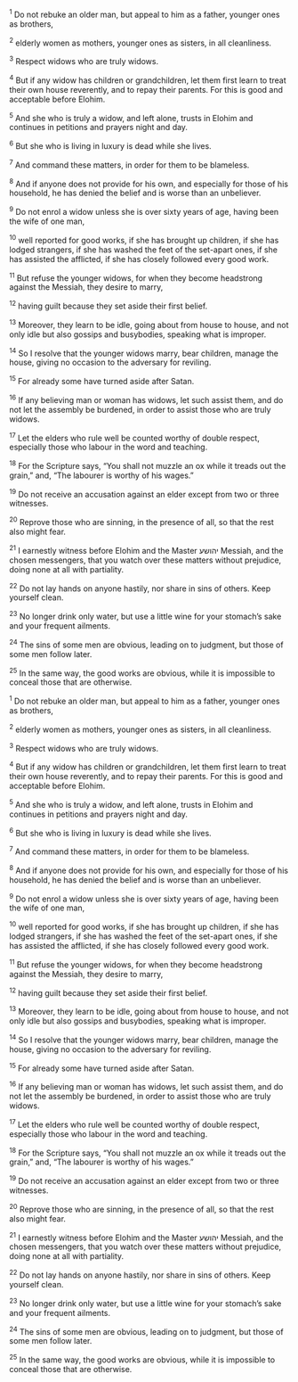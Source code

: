 <sup>1</sup> Do not rebuke an older man, but appeal to him as a father, younger ones as brothers,

<sup>2</sup> elderly women as mothers, younger ones as sisters, in all cleanliness.

<sup>3</sup> Respect widows who are truly widows.

<sup>4</sup> But if any widow has children or grandchildren, let them first learn to treat their own house reverently, and to repay their parents. For this is good and acceptable before Elohim.

<sup>5</sup> And she who is truly a widow, and left alone, trusts in Elohim and continues in petitions and prayers night and day.

<sup>6</sup> But she who is living in luxury is dead while she lives.

<sup>7</sup> And command these matters, in order for them to be blameless.

<sup>8</sup> And if anyone does not provide for his own, and especially for those of his household, he has denied the belief and is worse than an unbeliever.

<sup>9</sup> Do not enrol a widow unless she is over sixty years of age, having been the wife of one man,

<sup>10</sup> well reported for good works, if she has brought up children, if she has lodged strangers, if she has washed the feet of the set-apart ones, if she has assisted the afflicted, if she has closely followed every good work.

<sup>11</sup> But refuse the younger widows, for when they become headstrong against the Messiah, they desire to marry,

<sup>12</sup> having guilt because they set aside their first belief.

<sup>13</sup> Moreover, they learn to be idle, going about from house to house, and not only idle but also gossips and busybodies, speaking what is improper.

<sup>14</sup> So I resolve that the younger widows marry, bear children, manage the house, giving no occasion to the adversary for reviling.

<sup>15</sup> For already some have turned aside after Satan.

<sup>16</sup> If any believing man or woman has widows, let such assist them, and do not let the assembly be burdened, in order to assist those who are truly widows.

<sup>17</sup> Let the elders who rule well be counted worthy of double respect, especially those who labour in the word and teaching.

<sup>18</sup> For the Scripture says, “You shall not muzzle an ox while it treads out the grain,” and, “The labourer is worthy of his wages.”

<sup>19</sup> Do not receive an accusation against an elder except from two or three witnesses.

<sup>20</sup> Reprove those who are sinning, in the presence of all, so that the rest also might fear.

<sup>21</sup> I earnestly witness before Elohim and the Master יהושע Messiah, and the chosen messengers, that you watch over these matters without prejudice, doing none at all with partiality.

<sup>22</sup> Do not lay hands on anyone hastily, nor share in sins of others. Keep yourself clean.

<sup>23</sup> No longer drink only water, but use a little wine for your stomach’s sake and your frequent ailments.

<sup>24</sup> The sins of some men are obvious, leading on to judgment, but those of some men follow later.

<sup>25</sup> In the same way, the good works are obvious, while it is impossible to conceal those that are otherwise.

<sup>1</sup> Do not rebuke an older man, but appeal to him as a father, younger ones as brothers,

<sup>2</sup> elderly women as mothers, younger ones as sisters, in all cleanliness.

<sup>3</sup> Respect widows who are truly widows.

<sup>4</sup> But if any widow has children or grandchildren, let them first learn to treat their own house reverently, and to repay their parents. For this is good and acceptable before Elohim.

<sup>5</sup> And she who is truly a widow, and left alone, trusts in Elohim and continues in petitions and prayers night and day.

<sup>6</sup> But she who is living in luxury is dead while she lives.

<sup>7</sup> And command these matters, in order for them to be blameless.

<sup>8</sup> And if anyone does not provide for his own, and especially for those of his household, he has denied the belief and is worse than an unbeliever.

<sup>9</sup> Do not enrol a widow unless she is over sixty years of age, having been the wife of one man,

<sup>10</sup> well reported for good works, if she has brought up children, if she has lodged strangers, if she has washed the feet of the set-apart ones, if she has assisted the afflicted, if she has closely followed every good work.

<sup>11</sup> But refuse the younger widows, for when they become headstrong against the Messiah, they desire to marry,

<sup>12</sup> having guilt because they set aside their first belief.

<sup>13</sup> Moreover, they learn to be idle, going about from house to house, and not only idle but also gossips and busybodies, speaking what is improper.

<sup>14</sup> So I resolve that the younger widows marry, bear children, manage the house, giving no occasion to the adversary for reviling.

<sup>15</sup> For already some have turned aside after Satan.

<sup>16</sup> If any believing man or woman has widows, let such assist them, and do not let the assembly be burdened, in order to assist those who are truly widows.

<sup>17</sup> Let the elders who rule well be counted worthy of double respect, especially those who labour in the word and teaching.

<sup>18</sup> For the Scripture says, “You shall not muzzle an ox while it treads out the grain,” and, “The labourer is worthy of his wages.”

<sup>19</sup> Do not receive an accusation against an elder except from two or three witnesses.

<sup>20</sup> Reprove those who are sinning, in the presence of all, so that the rest also might fear.

<sup>21</sup> I earnestly witness before Elohim and the Master יהושע Messiah, and the chosen messengers, that you watch over these matters without prejudice, doing none at all with partiality.

<sup>22</sup> Do not lay hands on anyone hastily, nor share in sins of others. Keep yourself clean.

<sup>23</sup> No longer drink only water, but use a little wine for your stomach’s sake and your frequent ailments.

<sup>24</sup> The sins of some men are obvious, leading on to judgment, but those of some men follow later.

<sup>25</sup> In the same way, the good works are obvious, while it is impossible to conceal those that are otherwise.

